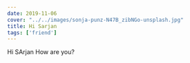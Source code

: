```yaml
---
date: 2019-11-06
cover: "../../images/sonja-punz-N47B_zibNGo-unsplash.jpg"
title: Hi Sarjan
tags: ['friend']
---
```

Hi SArjan How are you?